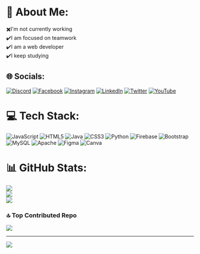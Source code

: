 # 💫 About Me:
✖️I'm not currently working<br>✔️I am focused on teamwork<br>✔️I am a web developer<br>✔️I keep studying


## 🌐 Socials:
[![Discord](https://img.shields.io/badge/Discord-%237289DA.svg?logo=discord&logoColor=white)](https://discord.gg/https://discord.gg/66Gr2VFTTJ) [![Facebook](https://img.shields.io/badge/Facebook-%231877F2.svg?logo=Facebook&logoColor=white)](https://facebook.com/FaridRa123) [![Instagram](https://img.shields.io/badge/Instagram-%23E4405F.svg?logo=Instagram&logoColor=white)](https://instagram.com/_faridra_) [![LinkedIn](https://img.shields.io/badge/LinkedIn-%230077B5.svg?logo=linkedin&logoColor=white)](https://linkedin.com/in/RamirezArancibiaFarid) [![Twitter](https://img.shields.io/badge/Twitter-%231DA1F2.svg?logo=Twitter&logoColor=white)](https://twitter.com/FaridRamirezA) [![YouTube](https://img.shields.io/badge/YouTube-%23FF0000.svg?logo=YouTube&logoColor=white)](https://youtube.com/@RamirezArancibiaFarid) 

# 💻 Tech Stack:
![JavaScript](https://img.shields.io/badge/javascript-%23323330.svg?style=for-the-badge&logo=javascript&logoColor=%23F7DF1E) ![HTML5](https://img.shields.io/badge/html5-%23E34F26.svg?style=for-the-badge&logo=html5&logoColor=white) ![Java](https://img.shields.io/badge/java-%23ED8B00.svg?style=for-the-badge&logo=java&logoColor=white) ![CSS3](https://img.shields.io/badge/css3-%231572B6.svg?style=for-the-badge&logo=css3&logoColor=white) ![Python](https://img.shields.io/badge/python-3670A0?style=for-the-badge&logo=python&logoColor=ffdd54) ![Firebase](https://img.shields.io/badge/firebase-%23039BE5.svg?style=for-the-badge&logo=firebase) ![Bootstrap](https://img.shields.io/badge/bootstrap-%23563D7C.svg?style=for-the-badge&logo=bootstrap&logoColor=white) ![MySQL](https://img.shields.io/badge/mysql-%2300f.svg?style=for-the-badge&logo=mysql&logoColor=white) ![Apache](https://img.shields.io/badge/apache-%23D42029.svg?style=for-the-badge&logo=apache&logoColor=white) 	![Figma](https://img.shields.io/badge/figma-%23F24E1E.svg?style=for-the-badge&logo=figma&logoColor=white) ![Canva](https://img.shields.io/badge/Canva-%2300C4CC.svg?style=for-the-badge&logo=Canva&logoColor=white)
# 📊 GitHub Stats:
![](https://github-readme-stats.vercel.app/api?username=Farid324&theme=radical&hide_border=false&include_all_commits=true&count_private=false)<br/>
![](https://github-readme-streak-stats.herokuapp.com/?user=Farid324&theme=radical&hide_border=false)<br/>
![](https://github-readme-stats.vercel.app/api/top-langs/?username=Farid324&theme=radical&hide_border=false&include_all_commits=true&count_private=false&layout=compact)

### 🔝 Top Contributed Repo
![](https://github-contributor-stats.vercel.app/api?username=Farid324&limit=5&theme=alduin&combine_all_yearly_contributions=true)

---
[![](https://visitcount.itsvg.in/api?id=Farid324&icon=1&color=1)](https://visitcount.itsvg.in)

<!-- Proudly created with GPRM ( https://gprm.itsvg.in ) -->
